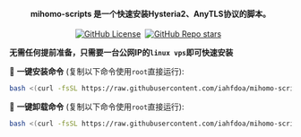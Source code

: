 <h4 align="center">mihomo-scripts 是一个快速安装Hysteria2、AnyTLS协议的脚本。</h4>

<p align="center">
<a href="https://github.com/iahfdoa/mihomo-scripts"><img alt="GitHub License" src="https://img.shields.io/github/license/iahfdoa/mihomo-scripts"></a>
<a href="https://github.com/iahfdoa/mihomo-scripts/releases/"><img src="https://img.shields.io/github/release/iahfdoa/mihomo-scripts" alt=""></a> 
<a href="https://github.com/iahfdoa/mihomo-scripts" ><img alt="GitHub Repo stars" src="https://img.shields.io/github/stars/iahfdoa/mihomo-scripts"></a>
<a href="https://github.com/iahfdoa/mihomo-scripts/releases"><img src="https://img.shields.io/github/downloads/iahfdoa/mihomo-scripts/total" alt=""></a> 
<a href="https://github.com/iahfdoa/mihomo-scripts"><img src="https://img.shields.io/github/last-commit/iahfdoa/mihomo-scripts" alt=""></a> 
</p>

**无需任何提前准备，只需要一台公网IP的`linux vps`即可快速安装**



📌 **一键安装命令** (复制以下命令使用`root`直接运行):

```bash
bash <(curl -fsSL https://raw.githubusercontent.com/iahfdoa/mihomo-scripts/main/install.sh)
```
📌 **一键卸载命令** (复制以下命令使用`root`直接运行):

```bash
bash <(curl -fsSL https://raw.githubusercontent.com/iahfdoa/mihomo-scripts/main/unintall.sh)
```

